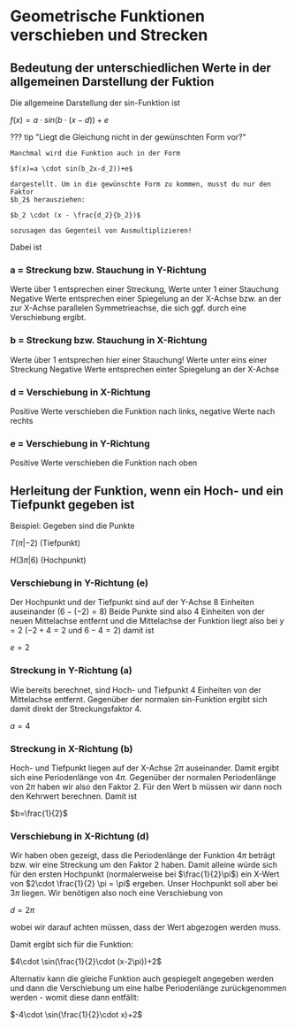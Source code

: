 # Geometrische Funktionen verschieben und Strecken

## Bedeutung der unterschiedlichen Werte in der allgemeinen Darstellung der Fuktion 

Die allgemeine Darstellung der sin-Funktion ist

$f(x)=a \cdot sin(b \cdot (x-d))+e$

??? tip "Liegt die Gleichung nicht in der gewünschten Form vor?"

    Manchmal wird die Funktion auch in der Form

    $f(x)=a \cdot sin(b_2x-d_2))+e$

    dargestellt. Um in die gewünschte Form zu kommen, musst du nur den Faktor
    $b_2$ herausziehen:

    $b_2 \cdot (x - \frac{d_2}{b_2})$

    sozusagen das Gegenteil von Ausmultiplizieren!
    
Dabei ist

### a = Streckung bzw. Stauchung in Y-Richtung

Werte über 1 entsprechen einer Streckung, Werte unter 1 einer Stauchung
Negative Werte entsprechen einer Spiegelung an der X-Achse bzw. an der zur
X-Achse parallelen Symmetrieachse, die sich ggf. durch eine Verschiebung ergibt.

### b = Streckung bzw. Stauchung in X-Richtung

Werte über 1 entsprechen hier einer Stauchung! Werte unter eins einer Streckung
Negative Werte entsprechen einter Spiegelung an der X-Achse

### d = Verschiebung in X-Richtung

Positive Werte verschieben die Funktion nach links, negative Werte nach rechts

### e = Verschiebung in Y-Richtung

Positive Werte verschieben die Funktion nach oben

## Herleitung der Funktion, wenn ein Hoch- und ein Tiefpunkt gegeben ist

Beispiel: Gegeben sind die Punkte

$T(\pi|-2)$ (Tiefpunkt)

$H(3\pi|6)$ (Hochpunkt)

### Verschiebung in Y-Richtung (e)

Der Hochpunkt und der Tiefpunkt sind auf der Y-Achse 8 Einheiten auseinander ($6 - (-2) = 8$)
Beide Punkte sind also 4 Einheiten von der neuen Mittelachse entfernt und die Mittelachse der Funktion liegt
also bei $y=2$ ($-2+4=2$ und $6-4=2$) damit ist

$e=2$

### Streckung in Y-Richtung (a)

Wie bereits berechnet, sind Hoch- und Tiefpunkt 4 Einheiten von der Mittelachse entfernt. Gegenüber der normalen
sin-Funktion ergibt sich damit direkt der Streckungsfaktor 4.

$a=4$

### Streckung in X-Richtung (b)

Hoch- und Tiefpunkt liegen auf der X-Achse $2\pi$ auseinander. Damit ergibt sich eine Periodenlänge von $4\pi$.
Gegenüber der normalen Periodenlänge von $2\pi$ haben wir also den Faktor 2. Für den Wert b müssen wir dann noch
den Kehrwert berechnen. Damit ist

$b=\frac{1}{2}$

### Verschiebung in X-Richtung (d)

Wir haben oben gezeigt, dass die Periodenlänge der Funktion $4\pi$ beträgt bzw. wir eine Streckung
um den Faktor 2 haben. Damit alleine würde sich für den ersten Hochpunkt (normalerweise bei $\frac{1}{2}\pi$) ein
X-Wert von $2\cdot \frac{1}{2} \pi = \pi$ ergeben. Unser Hochpunkt soll aber bei $3\pi$ liegen. Wir benötigen also
noch eine Verschiebung von

$d=2\pi$

wobei wir darauf achten müssen, dass der Wert abgezogen werden muss.

Damit ergibt sich für die Funktion:

$4\cdot \sin(\frac{1}{2}\cdot (x-2\pi))+2$

Alternativ kann die gleiche Funktion auch gespiegelt angegeben werden und dann die Verschiebung um eine halbe
Periodenlänge zurückgenommen werden - womit diese dann entfällt:

$-4\cdot \sin(\frac{1}{2}\cdot x)+2$


